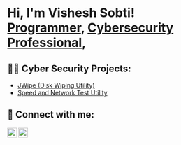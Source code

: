 <h1>Hi, I'm Vishesh Sobti! <br/><a href="https://github.com/iamvishesh66">Programmer</a>, <a href="www.linkedin.com/in/vishesh-sobti-1b0530211/">Cybersecurity Professional</a>, </h1>

<h2>👨‍💻 Cyber Security Projects:</h2>

- [JWipe (Disk Wiping Utility)](https://github.com/iamvishesh66/DiskWipe)
- [Speed and Network Test Utility](https://github.com/iamvishesh66/SpeedTest)



<h2> 🤳 Connect with me:</h2>


[<img align="left" alt="VisheshSobti | LinkedIn" width="22px" src="https://cdn.jsdelivr.net/npm/simple-icons@v3/icons/linkedin.svg" />][linkedin]
[<img align="left" alt="VisheshSobti | Instagram" width="22px" src="https://cdn.jsdelivr.net/npm/simple-icons@v3/icons/instagram.svg" />][instagram]



[instagram]: https://www.instagram.com/iamvishesh66/
[linkedin]: www.linkedin.com/in/vishesh-sobti-1b0530211

<!--
**joshmadakor1/joshmadakor1** is a ✨ _special_ ✨ repository because its `README.md` (this file) appears on your GitHub profile.

Here are some ideas to get you started:

- 🔭 I’m currently working on ...
- 🌱 I’m currently learning ...
- 👯 I’m looking to collaborate on ...
- 🤔 I’m looking for help with ...
- 💬 Ask me about ...
- 📫 How to reach me: ...
- 😄 Pronouns: ...
- ⚡ Fun fact: ...
-->
